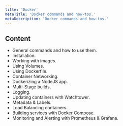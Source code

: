 ```yaml
---
title: 'Docker'
metaTitle: 'Docker commands and how-tos.'
metaDescription: 'Docker commands and how-tos.'
---
```


## Content

- General commands and how to use them.
- Installation.
- Working with images.
- Using Volumes.
- Using Dockerfile.
- Container Networking.
- Dockerizing a NodeJS app.
- Multi-Stage builds.
- Logging.
- Updating containers with Watchtower.
- Metadata & Labels.
- Load Balancing containers.
- Building services with Docker Compose.
- Monitoring and Alerting with Prometheus & Grafana.
